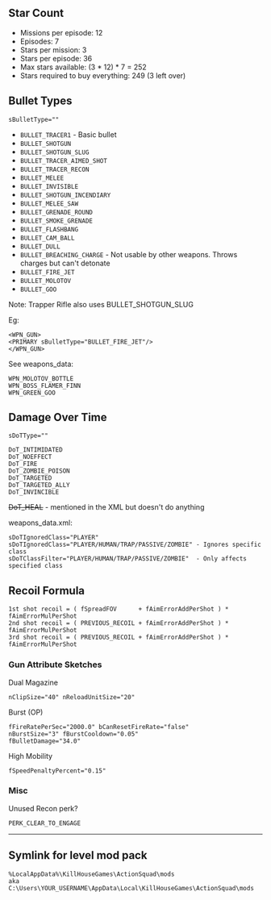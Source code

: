 ## Star Count

- Missions per episode: 12
- Episodes: 7
- Stars per mission: 3
- Stars per episode: 36
- Max stars available: (3 * 12) * 7 = 252
- Stars required to buy everything: 249 (3 left over)


## Bullet Types

`sBulletType=""`

- `BULLET_TRACER1` - Basic bullet
- `BULLET_SHOTGUN`
- `BULLET_SHOTGUN_SLUG`
- `BULLET_TRACER_AIMED_SHOT`
- `BULLET_TRACER_RECON`
- `BULLET_MELEE`
- `BULLET_INVISIBLE`
- `BULLET_SHOTGUN_INCENDIARY`
- `BULLET_MELEE_SAW`
- `BULLET_GRENADE_ROUND`
- `BULLET_SMOKE_GRENADE`
- `BULLET_FLASHBANG`
- `BULLET_CAM_BALL`
- `BULLET_DULL`
- `BULLET_BREACHING_CHARGE` - Not usable by other weapons. Throws charges but can't detonate
- `BULLET_FIRE_JET`
- `BULLET_MOLOTOV`
- `BULLET_GOO`

Note: Trapper Rifle also uses BULLET_SHOTGUN_SLUG

Eg:

	<WPN_GUN>
	<PRIMARY sBulletType="BULLET_FIRE_JET"/>
	</WPN_GUN>

See weapons_data:

	WPN_MOLOTOV_BOTTLE
	WPN_BOSS_FLAMER_FINN
	WPN_GREEN_GOO

## Damage Over Time

	sDoTType=""

	DoT_INTIMIDATED
	DoT_NOEFFECT
	DoT_FIRE
	DoT_ZOMBIE_POISON
	DoT_TARGETED
	DoT_TARGETED_ALLY
	DoT_INVINCIBLE

~~DoT_HEAL~~ - mentioned in the XML but doesn't do anything

weapons_data.xml:

	sDoTIgnoredClass="PLAYER"
	sDoTIgnoredClass="PLAYER/HUMAN/TRAP/PASSIVE/ZOMBIE" - Ignores specific class
	sDoTClassFilter="PLAYER/HUMAN/TRAP/PASSIVE/ZOMBIE"  - Only affects specified class

## Recoil Formula

	1st shot recoil = ( fSpreadFOV      + fAimErrorAddPerShot ) * fAimErrorMulPerShot
	2nd shot recoil = ( PREVIOUS_RECOIL + fAimErrorAddPerShot ) * fAimErrorMulPerShot
	3rd shot recoil = ( PREVIOUS_RECOIL + fAimErrorAddPerShot ) * fAimErrorMulPerShot

### Gun Attribute Sketches

Dual Magazine

	nClipSize="40" nReloadUnitSize="20"

Burst (OP)

	fFireRatePerSec="2000.0" bCanResetFireRate="false"
	nBurstSize="3" fBurstCooldown="0.05"
	fBulletDamage="34.0"

High Mobility

	fSpeedPenaltyPercent="0.15"


### Misc

Unused Recon perk?

`PERK_CLEAR_TO_ENGAGE`

---

## Symlink for level mod pack

	%LocalAppData%\KillHouseGames\ActionSquad\mods
	aka
	C:\Users\YOUR_USERNAME\AppData\Local\KillHouseGames\ActionSquad\mods

